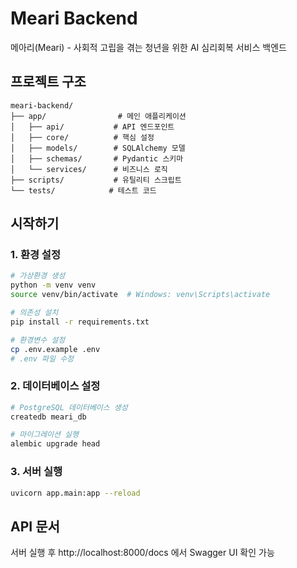 # Meari Backend

메아리(Meari) - 사회적 고립을 겪는 청년을 위한 AI 심리회복 서비스 백엔드

## 프로젝트 구조

```
meari-backend/
├── app/                # 메인 애플리케이션
│   ├── api/           # API 엔드포인트
│   ├── core/          # 핵심 설정
│   ├── models/        # SQLAlchemy 모델
│   ├── schemas/       # Pydantic 스키마
│   └── services/      # 비즈니스 로직
├── scripts/           # 유틸리티 스크립트
└── tests/            # 테스트 코드
```

## 시작하기

### 1. 환경 설정

```bash
# 가상환경 생성
python -m venv venv
source venv/bin/activate  # Windows: venv\Scripts\activate

# 의존성 설치
pip install -r requirements.txt

# 환경변수 설정
cp .env.example .env
# .env 파일 수정
```

### 2. 데이터베이스 설정

```bash
# PostgreSQL 데이터베이스 생성
createdb meari_db

# 마이그레이션 실행
alembic upgrade head
```

### 3. 서버 실행

```bash
uvicorn app.main:app --reload
```

## API 문서

서버 실행 후 http://localhost:8000/docs 에서 Swagger UI 확인 가능